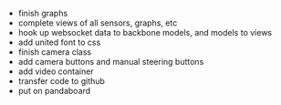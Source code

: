 <!-- - get sass working -->
- finish graphs
- complete views of all sensors, graphs, etc
- hook up websocket data to backbone models, and models to views
- add united font to css
- finish camera class
- add camera buttons and manual steering buttons
- add video container
- transfer code to github
- put on pandaboard